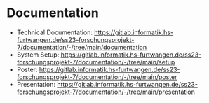 # Documentation

- Technical Documentation: https://gitlab.informatik.hs-furtwangen.de/ss23-forschungsprojekt-7/documentation/-/tree/main/documentation
- System Setup: https://gitlab.informatik.hs-furtwangen.de/ss23-forschungsprojekt-7/documentation/-/tree/main/setup
- Poster: https://gitlab.informatik.hs-furtwangen.de/ss23-forschungsprojekt-7/documentation/-/tree/main/poster
- Presentation: https://gitlab.informatik.hs-furtwangen.de/ss23-forschungsprojekt-7/documentation/-/tree/main/presentation
